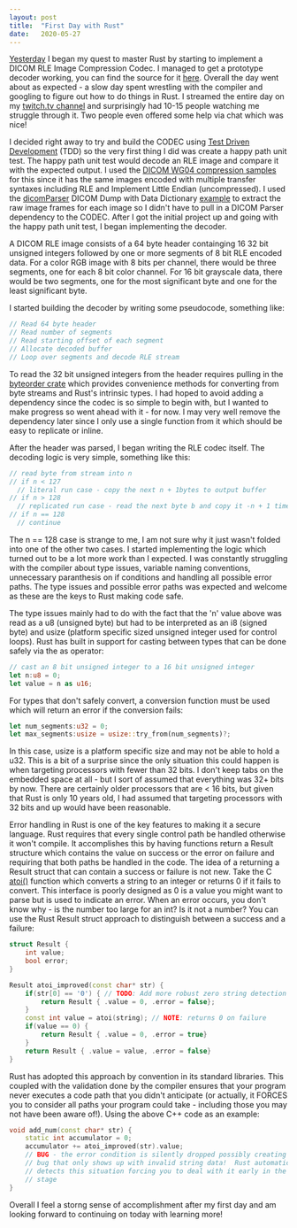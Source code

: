 ```yaml
---
layout: post
title:  "First Day with Rust"
date:   2020-05-27 
---
```


[Yesterday](https://chafey.github.io/2020/05/26/learning-rust-by-implementing-dicom-image-compression.html) 
I began my quest to master Rust by starting to implement
a DICOM RLE Image Compression Codec.  I managed to get a prototype decoder working,
you can find the source for it [here](https://github.com/chafey/dicomrle-rs).
Overall the day went about as expected - a slow day spent wrestling with the compiler
and googling to figure out how to do things in Rust.  I streamed the entire
day on my [twitch.tv channel](https://www.twitch.tv/chafey) and surprisingly
had 10-15 people watching me struggle through it.  Two people even offered some
help via chat which was nice!

I decided right away to try and build the CODEC using [Test Driven Development](https://en.wikipedia.org/wiki/Test-driven_development)
(TDD) so the very first thing I did was create a happy path unit test.  The happy path
unit test would decode an RLE image and compare it with the expected output.  I used
the [DICOM WG04 compression samples](ftp://medical.nema.org/MEDICAL/Dicom/DataSets/WG04)
for this since it has the same images encoded with
multiple transfer syntaxes including RLE and Implement Little Endian (uncompressed).
I used the [dicomParser](https://github.com/cornerstonejs/dicomParser) DICOM Dump with 
Data Dictionary [example](https://rawgit.com/cornerstonejs/dicomParser/master/examples/dumpWithDataDictionary/index.html) 
to extract the raw image frames for each image so I didn't have to pull in a DICOM Parser
dependency to the CODEC.  After I got the initial project up and going with the happy path unit test, I began
implementing the decoder.

A DICOM RLE image consists of a 64 byte header containging 16 32 bit unsigned integers
followed by one or more segments of 8 bit RLE encoded data.  For a color RGB image with
8 bits per channel, there would be three segments, one for each 8 bit color channel.
For 16 bit grayscale data, there would be two segments, one for the most significant 
byte and one for the least significant byte.

I started building the decoder by writing some pseudocode, something like:

``` rust
// Read 64 byte header
// Read number of segments
// Read starting offset of each segment
// Allocate decoded buffer
// Loop over segments and decode RLE stream
```

To read the 32 bit unsigned integers from the header requires pulling in the 
[byteorder crate](https://docs.rs/byteorder/1.3.4/byteorder/) which provides
convenience methods for converting from byte streams and Rust's intrinsic types.
I had hoped to avoid adding a dependency since the codec is so simple to begin with,
but I wanted to make progress so went ahead with it - for now.  I may very well remove
the dependency later since I only use a single function from it which should be easy
to replicate or inline.

After the header was parsed, I began writing the RLE codec itself.  The decoding
logic is very simple, something like this:

``` rust
// read byte from stream into n
// if n < 127
  // literal run case - copy the next n + 1bytes to output buffer
// if n > 128
  // replicated run case - read the next byte b and copy it -n + 1 times into output buffer
// if n == 128
  // continue
```
 
The n == 128 case is strange to me, I am not sure why it just wasn't folded into one of the
other two cases.  I started implementing the logic which turned out to be a lot more
work than I expected.  I was constantly struggling with the compiler about type issues,
variable naming conventions, unnecessary paranthesis on if conditions and handling all
possible error paths.  The type issues and possible error paths was expected and 
welcome as these are the keys to Rust making code safe.  

The type issues mainly had to do with the fact that the 'n' value above was read as a
u8 (unsigned byte) but had to be interpreted as an i8 (signed byte) and usize 
(platform specific sized unsigned integer used for control loops).  Rust has built in
support for casting between types that can be done safely via the as operator:

``` rust
// cast an 8 bit unsigned integer to a 16 bit unsigned integer
let n:u8 = 0; 
let value = n as u16;
```

For types that don't safely convert, a conversion function must be used which will
return an error if the conversion fails:

``` rust
let num_segments:u32 = 0;
let max_segments:usize = usize::try_from(num_segments)?;
```

In this case, usize is a platform specific size and may not be able to hold a u32. 
This is a bit of a surprise since the only situation this could happen is 
when targeting processors with fewer than 32 bits.  I don't keep tabs on the embedded
space at all - but I sort of assumed that everything was 32+ bits by now.  There are
certainly older processors that are < 16 bits, but given that Rust is only 10 years
old, I had assumed that targeting processors with 32 bits and up would have been reasonable.

Error handling in Rust is one of the key features to making it a secure language.
Rust requires that every single control path be handled otherwise it won't compile.  It
accomplishes this by having functions return a Result structure which contains the value
on success or the error on failure and requiring that both paths be handled in the code.
The idea of a returning a Result struct that can contain a success or failure is not new. 
Take the C [atoi()](http://www.cplusplus.com/reference/cstdlib/atoi/) function which converts
a string to an integer or returns 0 if it fails to convert.  This interface is poorly 
designed as 0 is a value you might want to parse but is used to indicate an error.  When an
error occurs, you don't know why - is the number too large for an int?  Is it not a number?
You can use the Rust Result struct approach to distinguish between a success and a failure:

``` C++
struct Result {
    int value;
    bool error;
}

Result atoi_improved(const char* str) {
    if(str[0] == '0') { // TODO: Add more robust zero string detection logic
        return Result { .value = 0, .error = false};
    }
    const int value = atoi(string); // NOTE: returns 0 on failure
    if(value == 0) { 
        return Result { .value = 0, .error = true}
    }
    return Result { .value = value, .error = false}
}
```

Rust has adopted this approach by convention in its standard libraries.  This coupled with the
validation done by the compiler ensures that your program never executes a code path that
you didn't anticipate (or actually, it FORCES you to consider all paths your program could 
take - including those you may not have been aware of!).  Using the above C++ code as an example:

```C++
void add_num(const char* str) {
    static int accumulator = 0;
    accumulator += atoi_improved(str).value; 
    // BUG - the error condition is silently dropped possibly creating a latent
    // bug that only shows up with invalid string data!  Rust automatically
    // detects this situation forcing you to deal with it early in the design
    // stage
}
```

Overall I feel a storng sense of accomplishment after my first day and am looking forward to continuing
on today with learning more!
